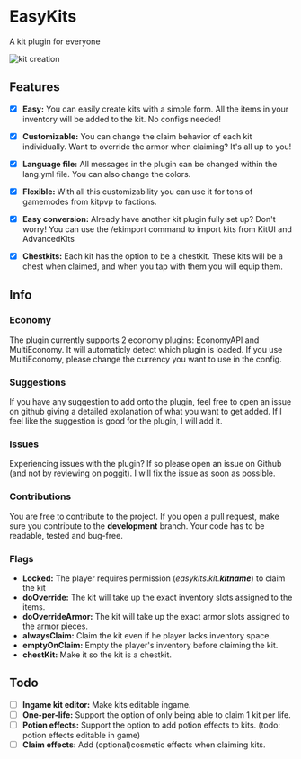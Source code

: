 # EasyKits
 A kit plugin for everyone
 
 ![kit creation](media/kitcreation.gif)

## Features
- [x] **Easy:**
You can easily create kits with a simple form. All the items in your inventory will be added to the kit. No configs needed!

- [x] **Customizable:**
You can change the claim behavior of each kit individually. Want to override the armor when claiming? It's all up to you!

- [x] **Language file:**
All messages in the plugin can be changed within the lang.yml file. You can also change the colors.

- [x] **Flexible:**
With all this customizability you can use it for tons of gamemodes from kitpvp to factions.

- [x] **Easy conversion:** Already have another kit plugin fully set up? 
Don't worry! You can use the /ekimport command to import kits from KitUI and AdvancedKits

- [x] **Chestkits:** Each kit has the option to be a chestkit.
These kits will be a chest when claimed, and when you tap with them you will equip them.

## Info

### Economy
The plugin currently supports 2 economy plugins: EconomyAPI and MultiEconomy.
It will automaticly detect which plugin is loaded.
If you use MultiEconomy, please change the currency you want to use in the config.

### Suggestions
If you have any suggestion to add onto the plugin, feel free to open an issue on github giving a detailed explanation of what you want to get added.
If I feel like the suggestion is good for the plugin, I will add it.

### Issues
Experiencing issues with the plugin? If so please open an issue on Github (and not by reviewing on poggit).
I will fix the issue as soon as possible.

### Contributions
You are free to contribute to the project.
If you open a pull request, make sure you contribute to the **development** branch.
Your code has to be readable, tested and bug-free.

### Flags
- **Locked:** The player requires permission (*easykits.kit.**kitname***) to claim the kit
- **doOverride:** The kit will take up the exact inventory slots assigned to the items.
- **doOverrideArmor:** The kit will take up the exact armor slots assigned to the armor pieces.
- **alwaysClaim:** Claim the kit even if he player lacks inventory space.
- **emptyOnClaim:** Empty the player's inventory before claiming the kit.
- **chestKit:** Make it so the kit is a chestkit.

## Todo
- [ ] **Ingame kit editor:** Make kits editable ingame.
- [ ] **One-per-life:** Support the option of only being able to claim 1 kit per life.
- [ ] **Potion effects:** Support the option to add potion effects to kits. (todo: potion effects editable in game)
- [ ] **Claim effects:** Add (optional)cosmetic effects when claiming kits.